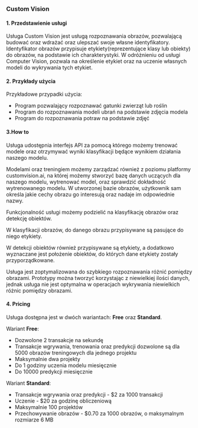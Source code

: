### Custom Vision

#### 1. Przedstawienie usługi

Usługa Custom Vision jest usługą rozpoznawania obrazów, pozwalającą budować oraz wdrażać oraz ulepszać swoje własne identyfikatory. Identyfikator obrazów przypisuje etykiety(reprezentujące klasy lub obiekty) do obrazów, na podstawie ich charakterystyki. W odróżnieniu od usługi Computer Vision, pozwala na określenie etykiet oraz na uczenie własnych modeli do wykrywania tych etykiet.

#### 2. Przykłady użycia

Przykładowe przypadki użycia:

* Program pozwalający rozpoznawać gatunki zwierząt lub roślin
* Program do rozpoznawania modeli ubrań na podstawie zdjęcia modela
* Program do rozpoznawania potraw na podstawie zdjęć

#### 3.How to

Usługa udostępnia interfejs API za pomocą którego możemy trenować modele oraz otrzymywać wyniki klasyfikacji będące wynikiem działania naszego modelu.

Modelami oraz treningiem możemy zarządzać również z poziomu platformy customvision.ai, na której możemy stworzyć bazę danych uczących dla naszego modelu, wytrenować model, oraz sprawdzić dokładność wytrenowanego modelu. W utworzonej bazie obrazów, użytkownik sam określa jakie cechy obrazu go interesują oraz nadaje im odpowiednie nazwy.

Funkcjonalność usługi możemy podzielić na klasyfikację obrazów oraz detekcję obiektów.

W klasyfikacji obrazów, do danego obrazu przypisywane są pasujące do niego etykiety.

W detekcji obiektów również przypisywane są etykiety, a dodatkowo wyznaczane jest położenie obiektów, do których dane etykiety zostały przyporządkowane.

Usługa jest zoptymalizowana do szybkiego rozpoznawania różnić pomiędzy obrazami. Prototypy można tworzyć korzystając z niewielkiej ilości danych, jednak usługa nie jest optymalna w operacjach wykrywania niewielkich różnic pomiędzy obrazami.

#### 4. Pricing

Usługa dostępna jest w dwóch wariantach: **Free** oraz **Standard**.

Wariant **Free**:

* Dozwolone 2 transakcje na sekundę
* Transakcje wgrywania, trenowania oraz predykcji dozwolone są dla 5000 obrazów treningowych dla jednego projektu
* Maksymalnie dwa projekty
* Do 1 godziny uczenia modelu miesięcznie
* Do 10000 predykcji miesięcznie

Wariant **Standard**:

* Transakcje wgrywania oraz predykcji - $2 za 1000 transakcji
* Uczenie - $20 za godzinę obliczeniową
* Maksymalnie 100 projektów
* Przechowywanie obrazów - $0.70 za 1000 obrazów, o maksymalnym rozmiarze 6 MB